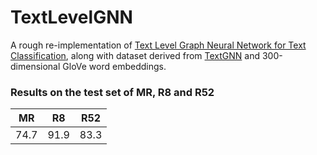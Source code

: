 # TextLevelGNN
A rough re-implementation of [Text Level Graph Neural Network for Text Classification](https://www.aclweb.org/anthology/D19-1345.pdf), along with dataset derived from [TextGNN](https://github.com/yao8839836/text_gcn/tree/master/data) and 300-dimensional GloVe word embeddings. 


### Results on the test set of MR, R8 and R52
|  MR  |  R8  |  R52  |
| :----: | :----: | :----: |
|  74.7  |  91.9  |  83.3  |

